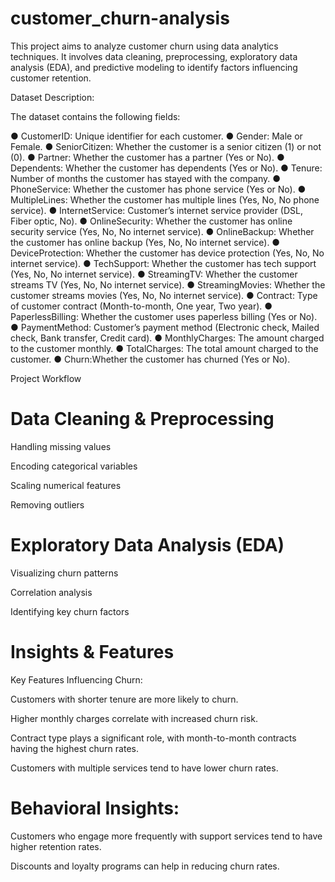 # customer_churn-analysis

This project aims to analyze customer churn using data analytics techniques. It involves data cleaning, preprocessing, exploratory data analysis (EDA), and predictive modeling to identify factors influencing customer retention.

Dataset Description:

 The dataset contains the following fields:
 
 ● CustomerID: Unique identifier for each customer.
 ● Gender: Male or Female.
 ● SeniorCitizen: Whether the customer is a senior citizen (1) or not (0).
 ● Partner: Whether the customer has a partner (Yes or No).
 ● Dependents: Whether the customer has dependents (Yes or No).
 ● Tenure: Number of months the customer has stayed with the company.
 ● PhoneService: Whether the customer has phone service (Yes or No).
 ● MultipleLines: Whether the customer has multiple lines (Yes, No, No phone service).
 ● InternetService: Customer’s internet service provider (DSL, Fiber optic, No).
 ● OnlineSecurity: Whether the customer has online security service (Yes, No, No
 internet service).
 ● OnlineBackup: Whether the customer has online backup (Yes, No, No internet
 service).
 ● DeviceProtection: Whether the customer has device protection (Yes, No, No internet
 service).
 ● TechSupport: Whether the customer has tech support (Yes, No, No internet service).
 ● StreamingTV: Whether the customer streams TV (Yes, No, No internet service).
 ● StreamingMovies: Whether the customer streams movies (Yes, No, No internet
 service).
 ● Contract: Type of customer contract (Month-to-month, One year, Two year).
 ● PaperlessBilling: Whether the customer uses paperless billing (Yes or No).
 ● PaymentMethod: Customer’s payment method (Electronic check, Mailed check, Bank
 transfer, Credit card).
 ● MonthlyCharges: The amount charged to the customer monthly.
 ● TotalCharges: The total amount charged to the customer.
 ● Churn:Whether the customer has churned (Yes or No).

 Project Workflow

# Data Cleaning & Preprocessing

Handling missing values

Encoding categorical variables

Scaling numerical features

Removing outliers

# Exploratory Data Analysis (EDA)

Visualizing churn patterns

Correlation analysis

Identifying key churn factors

# Insights & Features

Key Features Influencing Churn:

Customers with shorter tenure are more likely to churn.

Higher monthly charges correlate with increased churn risk.

Contract type plays a significant role, with month-to-month contracts having the highest churn rates.

Customers with multiple services tend to have lower churn rates.

# Behavioral Insights:

Customers who engage more frequently with support services tend to have higher retention rates.

Discounts and loyalty programs can help in reducing churn rates.
